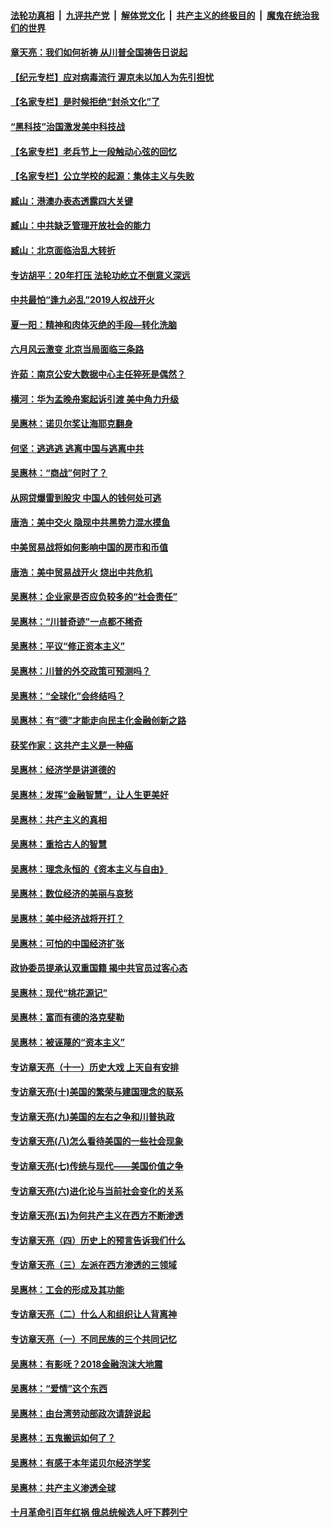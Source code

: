 ####  [法轮功真相](../../../../basic/blob/master/README.md?t=06211902) &nbsp;|&nbsp; [九评共产党](../../../../9ping.md/blob/master/README.md?t=06211902) &nbsp;|&nbsp; [解体党文化](../../../../jtdwh.md/blob/master/README.md?t=06211902)  &nbsp;|&nbsp; [共产主义的终极目的](../../../../gczydzjmd.md/blob/master/README.md?t=06211902) &nbsp;|&nbsp; [魔鬼在统治我们的世界](../../../../mgztzwmdsj.md/blob/master/README.md?t=06211902) 

#### [章天亮：我们如何祈祷 从川普全国祷告日说起](../pages/nsc423/n11944627.md?t=06211902) 

#### [【纪元专栏】应对病毒流行 渥京未以加人为先引担忧](../pages/nsc423/n11875714.md?t=06211902) 

#### [【名家专栏】是时候拒绝“封杀文化”了](../pages/nsc423/n11814093.md?t=06211902) 

#### [“黑科技”治国激发美中科技战](../pages/nsc423/n11638056.md?t=06211902) 

#### [【名家专栏】老兵节上一段触动心弦的回忆](../pages/nsc423/n11646016.md?t=06211902) 

#### [【名家专栏】公立学校的起源：集体主义与失败](../pages/nsc423/n11601833.md?t=06211902) 

#### [臧山：港澳办表态透露四大关键](../pages/nsc423/n11421628.md?t=06211902) 

#### [臧山：中共缺乏管理开放社会的能力](../pages/nsc423/n11407457.md?t=06211902) 

#### [臧山：北京面临治乱大转折](../pages/nsc423/n11406895.md?t=06211902) 

#### [专访胡平：20年打压 法轮功屹立不倒意义深远](../pages/nsc423/n11398800.md?t=06211902) 

#### [中共最怕“逢九必乱”2019人权战开火](../pages/nsc423/n11385248.md?t=06211902) 

#### [夏一阳：精神和肉体灭绝的手段—转化洗脑](../pages/nsc423/n11368250.md?t=06211902) 

#### [六月风云激变 北京当局面临三条路](../pages/nsc423/n11313668.md?t=06211902) 

#### [许茹：南京公安大数据中心主任猝死是偶然？](../pages/nsc423/n11064744.md?t=06211902) 

#### [横河：华为孟晚舟案起诉引渡 美中角力升级](../pages/nsc423/n11027230.md?t=06211902) 

#### [吴惠林：诺贝尔奖让海耶克翻身](../pages/nsc423/n10890049.md?t=06211902) 

#### [何坚：逃逃逃 逃离中国与逃离中共](../pages/nsc423/n10592891.md?t=06211902) 

#### [吴惠林：“商战”何时了？](../pages/nsc423/n10573558.md?t=06211902) 

#### [从网贷爆雷到股灾 中国人的钱何处可逃](../pages/nsc423/n10572800.md?t=06211902) 

#### [唐浩：美中交火 隐现中共黑势力混水摸鱼](../pages/nsc423/n10544040.md?t=06211902) 

#### [中美贸易战将如何影响中国的房市和币值](../pages/nsc423/n10543697.md?t=06211902) 

#### [唐浩：美中贸易战开火 烧出中共危机](../pages/nsc423/n10540126.md?t=06211902) 

#### [吴惠林：企业家是否应负较多的“社会责任”](../pages/nsc423/n10535022.md?t=06211902) 

#### [吴惠林：“川普奇迹”一点都不稀奇](../pages/nsc423/n10512808.md?t=06211902) 

#### [吴惠林：平议“修正资本主义”](../pages/nsc423/n10495724.md?t=06211902) 

#### [吴惠林：川普的外交政策可预测吗？](../pages/nsc423/n10462387.md?t=06211902) 

#### [吴惠林：“全球化”会终结吗？](../pages/nsc423/n10452838.md?t=06211902) 

#### [吴惠林：有“德”才能走向民主化金融创新之路](../pages/nsc423/n10432292.md?t=06211902) 

#### [获奖作家：这共产主义是一种癌](../pages/nsc423/n10431541.md?t=06211902) 

#### [吴惠林：经济学是讲道德的](../pages/nsc423/n10398014.md?t=06211902) 

#### [吴惠林：发挥“金融智慧”，让人生更美好](../pages/nsc423/n10375019.md?t=06211902) 

#### [吴惠林：共产主义的真相](../pages/nsc423/n10351394.md?t=06211902) 

#### [吴惠林：重拾古人的智慧](../pages/nsc423/n10337691.md?t=06211902) 

#### [吴惠林：理念永恒的《资本主义与自由》](../pages/nsc423/n10316274.md?t=06211902) 

#### [吴惠林：数位经济的美丽与哀愁](../pages/nsc423/n10292946.md?t=06211902) 

#### [吴惠林：美中经济战将开打？](../pages/nsc423/n10258825.md?t=06211902) 

#### [吴惠林：可怕的中国经济扩张](../pages/nsc423/n10219147.md?t=06211902) 

#### [政协委员提承认双重国籍 揭中共官员过客心态](../pages/nsc423/n10208809.md?t=06211902) 

#### [吴惠林：现代“桃花源记”](../pages/nsc423/n10185234.md?t=06211902) 

#### [吴惠林：富而有德的洛克斐勒](../pages/nsc423/n10142264.md?t=06211902) 

#### [吴惠林：被诬蔑的“资本主义”](../pages/nsc423/n10124816.md?t=06211902) 

#### [专访章天亮（十一）历史大戏 上天自有安排](../pages/nsc423/n10094905.md?t=06211902) 

#### [专访章天亮(十)美国的繁荣与建国理念的联系](../pages/nsc423/n10094899.md?t=06211902) 

#### [专访章天亮(九)美国的左右之争和川普执政](../pages/nsc423/n10094889.md?t=06211902) 

#### [专访章天亮(八)怎么看待美国的一些社会现象](../pages/nsc423/n10094857.md?t=06211902) 

#### [专访章天亮(七)传统与现代——美国价值之争](../pages/nsc423/n10093140.md?t=06211902) 

#### [专访章天亮(六)进化论与当前社会变化的关系](../pages/nsc423/n10092036.md?t=06211902) 

#### [专访章天亮(五)为何共产主义在西方不断渗透](../pages/nsc423/n10083620.md?t=06211902) 

#### [专访章天亮（四）历史上的预言告诉我们什么](../pages/nsc423/n10083606.md?t=06211902) 

#### [专访章天亮（三）左派在西方渗透的三领域](../pages/nsc423/n10081115.md?t=06211902) 

#### [吴惠林：工会的形成及其功能](../pages/nsc423/n10080633.md?t=06211902) 

#### [专访章天亮（二）什么人和组织让人背离神](../pages/nsc423/n10076637.md?t=06211902) 

#### [专访章天亮（一）不同民族的三个共同记忆](../pages/nsc423/n10074188.md?t=06211902) 

#### [吴惠林：有影呒？2018金融泡沫大地震](../pages/nsc423/n10040534.md?t=06211902) 

#### [吴惠林：“爱情”这个东西](../pages/nsc423/n10019423.md?t=06211902) 

#### [吴惠林：由台湾劳动部政次请辞说起](../pages/nsc423/n9979679.md?t=06211902) 

#### [吴惠林：五鬼搬运如何了？](../pages/nsc423/n9925338.md?t=06211902) 

#### [吴惠林：有感于本年诺贝尔经济学奖](../pages/nsc423/n9871883.md?t=06211902) 

#### [吴惠林：共产主义渗透全球](../pages/nsc423/n9812748.md?t=06211902) 

#### [十月革命引百年红祸 俄总统候选人吁下葬列宁](../pages/nsc423/n9810182.md?t=06211902) 

